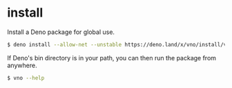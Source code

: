 # install

Install a Deno package for global use.

```sh
$ deno install --allow-net --unstable https://deno.land/x/vno/install/vno.ts
```

If Deno's bin directory is in your path, you can then run the package from anywhere.

```sh
$ vno --help
```
